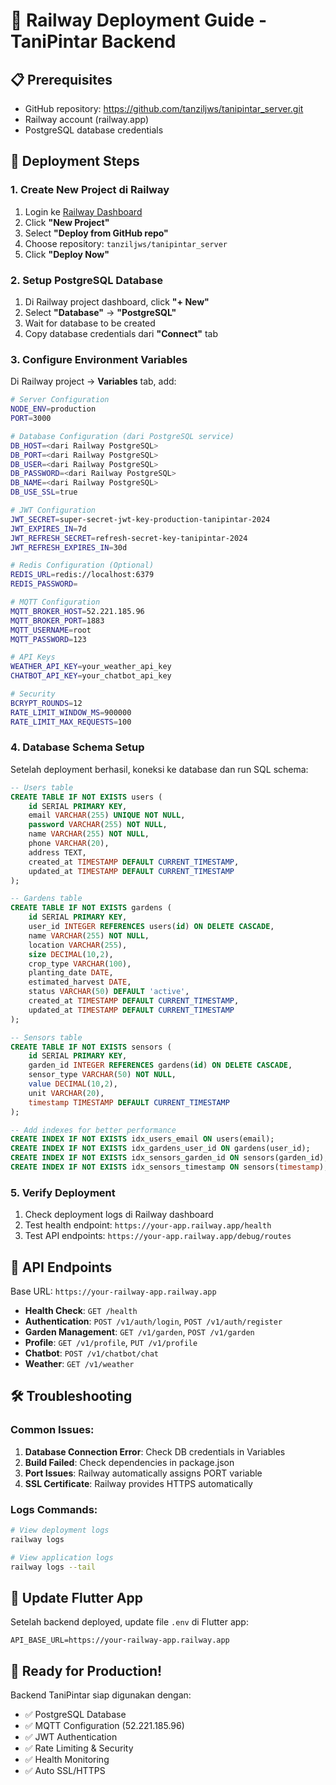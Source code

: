 # 🚀 Railway Deployment Guide - TaniPintar Backend

## 📋 Prerequisites
- GitHub repository: https://github.com/tanziljws/tanipintar_server.git
- Railway account (railway.app)
- PostgreSQL database credentials

## 🔧 Deployment Steps

### 1. Create New Project di Railway
1. Login ke [Railway Dashboard](https://railway.app/dashboard)
2. Click **"New Project"**
3. Select **"Deploy from GitHub repo"**
4. Choose repository: `tanziljws/tanipintar_server`
5. Click **"Deploy Now"**

### 2. Setup PostgreSQL Database
1. Di Railway project dashboard, click **"+ New"**
2. Select **"Database"** → **"PostgreSQL"**
3. Wait for database to be created
4. Copy database credentials dari **"Connect"** tab

### 3. Configure Environment Variables
Di Railway project → **Variables** tab, add:

```bash
# Server Configuration
NODE_ENV=production
PORT=3000

# Database Configuration (dari PostgreSQL service)
DB_HOST=<dari Railway PostgreSQL>
DB_PORT=<dari Railway PostgreSQL>
DB_USER=<dari Railway PostgreSQL>
DB_PASSWORD=<dari Railway PostgreSQL>
DB_NAME=<dari Railway PostgreSQL>
DB_USE_SSL=true

# JWT Configuration
JWT_SECRET=super-secret-jwt-key-production-tanipintar-2024
JWT_EXPIRES_IN=7d
JWT_REFRESH_SECRET=refresh-secret-key-tanipintar-2024
JWT_REFRESH_EXPIRES_IN=30d

# Redis Configuration (Optional)
REDIS_URL=redis://localhost:6379
REDIS_PASSWORD=

# MQTT Configuration
MQTT_BROKER_HOST=52.221.185.96
MQTT_BROKER_PORT=1883
MQTT_USERNAME=root
MQTT_PASSWORD=123

# API Keys
WEATHER_API_KEY=your_weather_api_key
CHATBOT_API_KEY=your_chatbot_api_key

# Security
BCRYPT_ROUNDS=12
RATE_LIMIT_WINDOW_MS=900000
RATE_LIMIT_MAX_REQUESTS=100
```

### 4. Database Schema Setup
Setelah deployment berhasil, koneksi ke database dan run SQL schema:

```sql
-- Users table
CREATE TABLE IF NOT EXISTS users (
    id SERIAL PRIMARY KEY,
    email VARCHAR(255) UNIQUE NOT NULL,
    password VARCHAR(255) NOT NULL,
    name VARCHAR(255) NOT NULL,
    phone VARCHAR(20),
    address TEXT,
    created_at TIMESTAMP DEFAULT CURRENT_TIMESTAMP,
    updated_at TIMESTAMP DEFAULT CURRENT_TIMESTAMP
);

-- Gardens table
CREATE TABLE IF NOT EXISTS gardens (
    id SERIAL PRIMARY KEY,
    user_id INTEGER REFERENCES users(id) ON DELETE CASCADE,
    name VARCHAR(255) NOT NULL,
    location VARCHAR(255),
    size DECIMAL(10,2),
    crop_type VARCHAR(100),
    planting_date DATE,
    estimated_harvest DATE,
    status VARCHAR(50) DEFAULT 'active',
    created_at TIMESTAMP DEFAULT CURRENT_TIMESTAMP,
    updated_at TIMESTAMP DEFAULT CURRENT_TIMESTAMP
);

-- Sensors table
CREATE TABLE IF NOT EXISTS sensors (
    id SERIAL PRIMARY KEY,
    garden_id INTEGER REFERENCES gardens(id) ON DELETE CASCADE,
    sensor_type VARCHAR(50) NOT NULL,
    value DECIMAL(10,2),
    unit VARCHAR(20),
    timestamp TIMESTAMP DEFAULT CURRENT_TIMESTAMP
);

-- Add indexes for better performance
CREATE INDEX IF NOT EXISTS idx_users_email ON users(email);
CREATE INDEX IF NOT EXISTS idx_gardens_user_id ON gardens(user_id);
CREATE INDEX IF NOT EXISTS idx_sensors_garden_id ON sensors(garden_id);
CREATE INDEX IF NOT EXISTS idx_sensors_timestamp ON sensors(timestamp);
```

### 5. Verify Deployment
1. Check deployment logs di Railway dashboard
2. Test health endpoint: `https://your-app.railway.app/health`
3. Test API endpoints: `https://your-app.railway.app/debug/routes`

## 🔗 API Endpoints
Base URL: `https://your-railway-app.railway.app`

- **Health Check**: `GET /health`
- **Authentication**: `POST /v1/auth/login`, `POST /v1/auth/register`
- **Garden Management**: `GET /v1/garden`, `POST /v1/garden`
- **Profile**: `GET /v1/profile`, `PUT /v1/profile`
- **Chatbot**: `POST /v1/chatbot/chat`
- **Weather**: `GET /v1/weather`

## 🛠️ Troubleshooting

### Common Issues:
1. **Database Connection Error**: Check DB credentials in Variables
2. **Build Failed**: Check dependencies in package.json
3. **Port Issues**: Railway automatically assigns PORT variable
4. **SSL Certificate**: Railway provides HTTPS automatically

### Logs Commands:
```bash
# View deployment logs
railway logs

# View application logs
railway logs --tail
```

## 📱 Update Flutter App
Setelah backend deployed, update file `.env` di Flutter app:

```env
API_BASE_URL=https://your-railway-app.railway.app
```

## 🚀 Ready for Production!
Backend TaniPintar siap digunakan dengan:
- ✅ PostgreSQL Database
- ✅ MQTT Configuration (52.221.185.96)
- ✅ JWT Authentication
- ✅ Rate Limiting & Security
- ✅ Health Monitoring
- ✅ Auto SSL/HTTPS
